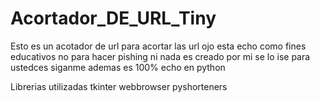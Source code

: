 # Acortador_DE_URL_Tiny
Esto es un acotador de url para acortar las url ojo esta echo como fines educativos no para hacer pishing ni nada es creado por mi se lo ise para ustedces siganme ademas es 100% echo en python 

Librerias utilizadas
tkinter
webbrowser
pyshorteners
